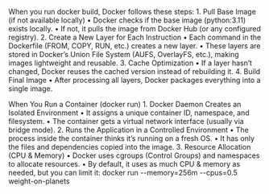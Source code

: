 When you run docker build, Docker follows these steps:
	1.	Pull Base Image (if not available locally)
	•	Docker checks if the base image (python:3.11) exists locally.
	•	If not, it pulls the image from Docker Hub (or any configured registry).
	2.	Create a New Layer for Each Instruction
	•	Each command in the Dockerfile (FROM, COPY, RUN, etc.) creates a new layer.
	•	These layers are stored in Docker’s Union File System (AUFS, OverlayFS, etc.), making images lightweight and reusable.
	3.	Cache Optimization
	•	If a layer hasn’t changed, Docker reuses the cached version instead of rebuilding it.
	4.	Build Final Image
	•	After processing all layers, Docker packages everything into a single image.

When You Run a Container (docker run)
	1.	Docker Daemon Creates an Isolated Environment
	•	It assigns a unique container ID, namespace, and filesystem.
	•	The container gets a virtual network interface (usually via bridge mode).
	2.	Runs the Application in a Controlled Environment
	•	The process inside the container thinks it’s running on a fresh OS.
	•	It has only the files and dependencies copied into the image.
	3.	Resource Allocation (CPU & Memory)
	•	Docker uses cgroups (Control Groups) and namespaces to allocate resources.
    •	By default, it uses as much CPU & memory as needed, but you can limit it:
        docker run --memory=256m --cpus=0.5 weight-on-planets
